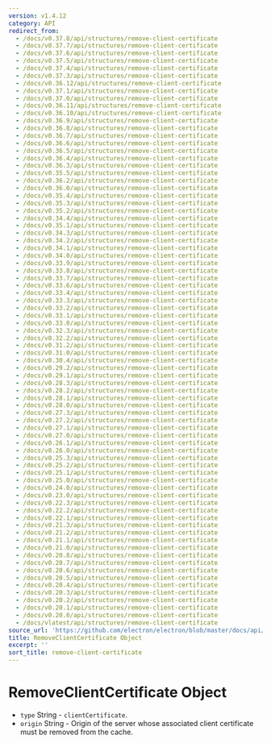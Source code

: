 ```yaml
---
version: v1.4.12
category: API
redirect_from:
  - /docs/v0.37.8/api/structures/remove-client-certificate
  - /docs/v0.37.7/api/structures/remove-client-certificate
  - /docs/v0.37.6/api/structures/remove-client-certificate
  - /docs/v0.37.5/api/structures/remove-client-certificate
  - /docs/v0.37.4/api/structures/remove-client-certificate
  - /docs/v0.37.3/api/structures/remove-client-certificate
  - /docs/v0.36.12/api/structures/remove-client-certificate
  - /docs/v0.37.1/api/structures/remove-client-certificate
  - /docs/v0.37.0/api/structures/remove-client-certificate
  - /docs/v0.36.11/api/structures/remove-client-certificate
  - /docs/v0.36.10/api/structures/remove-client-certificate
  - /docs/v0.36.9/api/structures/remove-client-certificate
  - /docs/v0.36.8/api/structures/remove-client-certificate
  - /docs/v0.36.7/api/structures/remove-client-certificate
  - /docs/v0.36.6/api/structures/remove-client-certificate
  - /docs/v0.36.5/api/structures/remove-client-certificate
  - /docs/v0.36.4/api/structures/remove-client-certificate
  - /docs/v0.36.3/api/structures/remove-client-certificate
  - /docs/v0.35.5/api/structures/remove-client-certificate
  - /docs/v0.36.2/api/structures/remove-client-certificate
  - /docs/v0.36.0/api/structures/remove-client-certificate
  - /docs/v0.35.4/api/structures/remove-client-certificate
  - /docs/v0.35.3/api/structures/remove-client-certificate
  - /docs/v0.35.2/api/structures/remove-client-certificate
  - /docs/v0.34.4/api/structures/remove-client-certificate
  - /docs/v0.35.1/api/structures/remove-client-certificate
  - /docs/v0.34.3/api/structures/remove-client-certificate
  - /docs/v0.34.2/api/structures/remove-client-certificate
  - /docs/v0.34.1/api/structures/remove-client-certificate
  - /docs/v0.34.0/api/structures/remove-client-certificate
  - /docs/v0.33.9/api/structures/remove-client-certificate
  - /docs/v0.33.8/api/structures/remove-client-certificate
  - /docs/v0.33.7/api/structures/remove-client-certificate
  - /docs/v0.33.6/api/structures/remove-client-certificate
  - /docs/v0.33.4/api/structures/remove-client-certificate
  - /docs/v0.33.3/api/structures/remove-client-certificate
  - /docs/v0.33.2/api/structures/remove-client-certificate
  - /docs/v0.33.1/api/structures/remove-client-certificate
  - /docs/v0.33.0/api/structures/remove-client-certificate
  - /docs/v0.32.3/api/structures/remove-client-certificate
  - /docs/v0.32.2/api/structures/remove-client-certificate
  - /docs/v0.31.2/api/structures/remove-client-certificate
  - /docs/v0.31.0/api/structures/remove-client-certificate
  - /docs/v0.30.4/api/structures/remove-client-certificate
  - /docs/v0.29.2/api/structures/remove-client-certificate
  - /docs/v0.29.1/api/structures/remove-client-certificate
  - /docs/v0.28.3/api/structures/remove-client-certificate
  - /docs/v0.28.2/api/structures/remove-client-certificate
  - /docs/v0.28.1/api/structures/remove-client-certificate
  - /docs/v0.28.0/api/structures/remove-client-certificate
  - /docs/v0.27.3/api/structures/remove-client-certificate
  - /docs/v0.27.2/api/structures/remove-client-certificate
  - /docs/v0.27.1/api/structures/remove-client-certificate
  - /docs/v0.27.0/api/structures/remove-client-certificate
  - /docs/v0.26.1/api/structures/remove-client-certificate
  - /docs/v0.26.0/api/structures/remove-client-certificate
  - /docs/v0.25.3/api/structures/remove-client-certificate
  - /docs/v0.25.2/api/structures/remove-client-certificate
  - /docs/v0.25.1/api/structures/remove-client-certificate
  - /docs/v0.25.0/api/structures/remove-client-certificate
  - /docs/v0.24.0/api/structures/remove-client-certificate
  - /docs/v0.23.0/api/structures/remove-client-certificate
  - /docs/v0.22.3/api/structures/remove-client-certificate
  - /docs/v0.22.2/api/structures/remove-client-certificate
  - /docs/v0.22.1/api/structures/remove-client-certificate
  - /docs/v0.21.3/api/structures/remove-client-certificate
  - /docs/v0.21.2/api/structures/remove-client-certificate
  - /docs/v0.21.1/api/structures/remove-client-certificate
  - /docs/v0.21.0/api/structures/remove-client-certificate
  - /docs/v0.20.8/api/structures/remove-client-certificate
  - /docs/v0.20.7/api/structures/remove-client-certificate
  - /docs/v0.20.6/api/structures/remove-client-certificate
  - /docs/v0.20.5/api/structures/remove-client-certificate
  - /docs/v0.20.4/api/structures/remove-client-certificate
  - /docs/v0.20.3/api/structures/remove-client-certificate
  - /docs/v0.20.2/api/structures/remove-client-certificate
  - /docs/v0.20.1/api/structures/remove-client-certificate
  - /docs/v0.20.0/api/structures/remove-client-certificate
  - /docs/vlatest/api/structures/remove-client-certificate
source_url: 'https://github.com/electron/electron/blob/master/docs/api/structures/remove-client-certificate.md'
title: RemoveClientCertificate Object
excerpt: ''
sort_title: remove-client-certificate
---
```

# RemoveClientCertificate Object

*   `type` String - `clientCertificate`.
*   `origin` String - Origin of the server whose associated client certificate must be removed from the cache.
